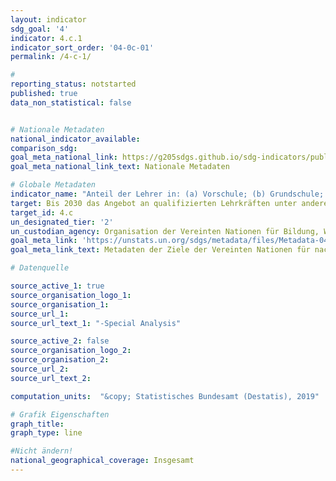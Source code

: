 ```yaml
---
layout: indicator
sdg_goal: '4'
indicator: 4.c.1
indicator_sort_order: '04-0c-01'
permalink: /4-c-1/

#
reporting_status: notstarted
published: true
data_non_statistical: false


# Nationale Metadaten
national_indicator_available:
comparison_sdg:
goal_meta_national_link: https://g205sdgs.github.io/sdg-indicators/public/MetaDe/4.c.1.pdf
goal_meta_national_link_text: Nationale Metadaten

# Globale Metadaten
indicator_name: "Anteil der Lehrer in: (a) Vorschule; (b) Grundschule; (c ) Sekundarstufe I; und (d) Sekundarstufe II, die vor oder während ihrer Tätigkeit mindestens die geforderte Grundausbildung (z. B. pädagogisches Training) zum Unterrichten für die entsprechende Klassenstufe im jeweiligen Land erhalten haben"
target: Bis 2030 das Angebot an qualifizierten Lehrkräften unter anderem durch internationale Zusammenarbeit im Bereich der Lehrerausbildung in den Entwicklungsländern und insbesondere in den am wenigsten entwickelten Ländern und kleinen Inselentwicklungsländern wesentlich erhöhen
target_id: 4.c
un_designated_tier: '2'
un_custodian_agency: Organisation der Vereinten Nationen für Bildung, Wissenschaft und Kultur - Statistische Behörde (UNESCO-UIS)
goal_meta_link: 'https://unstats.un.org/sdgs/metadata/files/Metadata-04-0C-01.pdf'
goal_meta_link_text: Metadaten der Ziele der Vereinten Nationen für nachhaltige Entwicklung

# Datenquelle

source_active_1: true
source_organisation_logo_1:
source_organisation_1:
source_url_1:
source_url_text_1: "-Special Analysis"

source_active_2: false
source_organisation_logo_2:
source_organisation_2:
source_url_2:
source_url_text_2:

computation_units:  "&copy; Statistisches Bundesamt (Destatis), 2019"

# Grafik Eigenschaften
graph_title:
graph_type: line

#Nicht ändern!
national_geographical_coverage: Insgesamt
---
```

